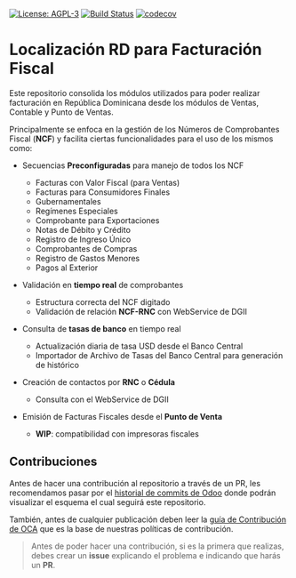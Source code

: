 [![License: AGPL-3](https://img.shields.io/badge/licence-LGPL--3-blue.svg)](https://www.gnu.org/licenses/lgpl-3.0.html)
[![Build Status](https://travis-ci.org/odoo-dominicana/l10n-dominicana.svg?branch=12.0-pro)](https://travis-ci.org/odoo-dominicana/l10n-dominicana)
[![codecov](https://codecov.io/gh/odoo-dominicana/l10n-dominicana/branch/12.0-pro/graph/badge.svg)](https://codecov.io/gh/odoo-dominicana/l10n-dominicana)

# Localización RD para Facturación Fiscal

Este repositorio consolida los módulos utilizados para poder realizar facturación en República Dominicana desde los módulos de Ventas, Contable y Punto de Ventas.

Principalmente se enfoca en la gestión de los Números de Comprobantes Fiscal (**NCF**) y facilita ciertas funcionalidades para el uso de los mismos como:
- Secuencias **Preconfiguradas** para manejo de todos los NCF
   - Facturas con Valor Fiscal (para Ventas)
   - Facturas para Consumidores Finales
   - Gubernamentales
   - Regímenes Especiales
   - Comprobante para Exportaciones
   - Notas de Débito y Crédito
   - Registro de Ingreso Único
   - Comprobantes de Compras
   - Registro de Gastos Menores
   - Pagos al Exterior

- Validación en **tiempo real** de comprobantes
	- Estructura correcta del NCF digitado
	- Validación de relación **NCF-RNC** con WebService de DGII

- Consulta de **tasas de banco** en tiempo real
	- Actualización diaria de tasa USD desde el Banco Central
	- Importador de Archivo de Tasas del Banco Central para generación de histórico

- Creación de contactos por **RNC** o **Cédula**
	- Consulta con el WebService de DGII

- Emisión de Facturas Fiscales desde el **Punto de Venta**
	- **WIP**: compatibilidad con impresoras fiscales

## Contribuciones

Antes de hacer una contribución al repositorio a través de un PR, les recomendamos pasar por el [historial de commits de Odoo](https://github.com/odoo/odoo/commits/11.0) donde podrán visualizar el esquema el cual seguirá este repositorio.

También, antes de cualquier publicación deben leer la [guía de Contribución de OCA](https://github.com/OCA/odoo-community.org/blob/master/website/Contribution/CONTRIBUTING.rst) que es la base de nuestras políticas de contribución.

> Antes de poder hacer una contribución, si es la primera que realizas, debes crear un **issue** explicando el problema e indicando que harás un **PR**.
